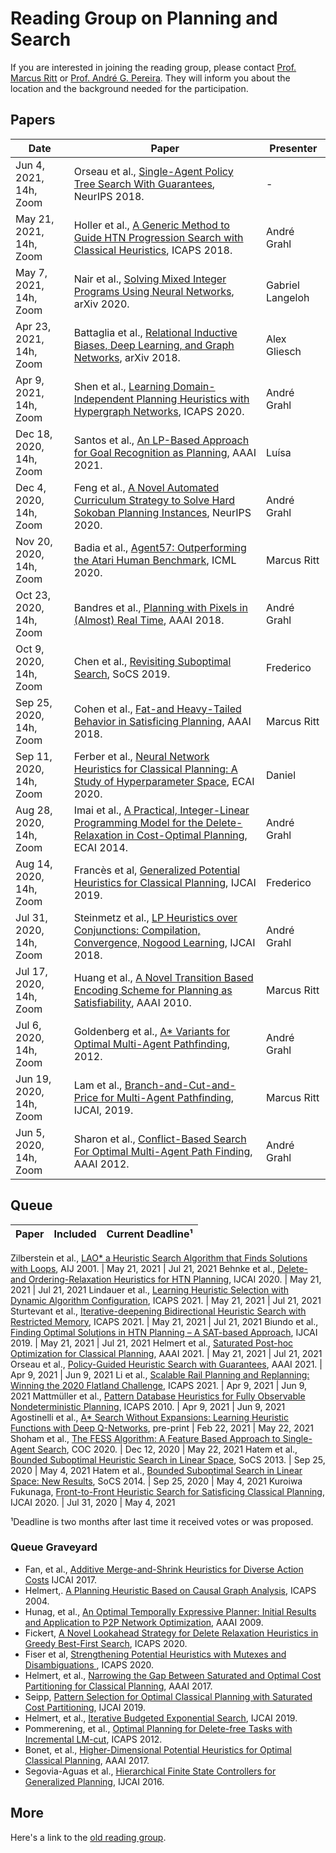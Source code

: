 # Reading Group on Planning and Search

If you are interested in joining the reading group, please contact [Prof. Marcus Ritt](http://www.inf.ufrgs.br/~mrpritt) or [Prof. André G. Pereira](http://www.inf.ufrgs.br/~agpereira). They will inform you about the location and the background needed for the participation.

## Papers

Date       | Paper | Presenter
-----------|-------|----------
Jun 4, 2021, 14h, Zoom |Orseau et al., [Single-Agent Policy Tree Search With Guarantees](https://arxiv.org/pdf/2103.11505.pdf), NeurIPS 2018. | -
May 21, 2021, 14h, Zoom | Holler et al., [A Generic Method to Guide HTN Progression Search with Classical Heuristics](https://ai.dmi.unibas.ch/research/reading_group/hoeller-et-al-icaps2018.pdf), ICAPS 2018. | André Grahl
May 7, 2021, 14h, Zoom | Nair et al., [Solving Mixed Integer Programs Using Neural Networks](https://arxiv.org/abs/2012.13349), arXiv 2020.  | Gabriel Langeloh
Apr 23, 2021, 14h, Zoom | Battaglia et al., [Relational Inductive Biases, Deep Learning, and Graph Networks](https://arxiv.org/pdf/1806.01261.pdf), arXiv 2018.  | Alex Gliesch
Apr 9, 2021, 14h, Zoom   | Shen et al., [Learning Domain-Independent Planning Heuristics with Hypergraph Networks](https://ojs.aaai.org/index.php/ICAPS/article/view/6754/6608), ICAPS 2020. | André Grahl
Dec 18, 2020, 14h, Zoom  | Santos et al., [An LP-Based Approach for Goal Recognition as Planning](https://www.inf.ufrgs.br/~agpereira/lib/exe/fetch.php?media=santosaaai2021.pdf), AAAI 2021. | Luísa
Dec  4, 2020, 14h, Zoom  | Feng et al., [A Novel Automated Curriculum Strategy to Solve Hard Sokoban Planning  Instances](https://proceedings.neurips.cc/paper/2020/file/2051bd70fc110a2208bdbd4a743e7f79-Paper.pdf), NeurIPS 2020.| André Grahl
Nov  20, 2020, 14h, Zoom  | Badia et al., [Agent57: Outperforming the Atari Human Benchmark](https://arxiv.org/abs/2003.13350), ICML 2020. | Marcus Ritt
Oct 23, 2020, 14h, Zoom  | Bandres et al., [Planning with Pixels in (Almost) Real Time](https://bonetblai.github.io/reports/AAAI18-pixels.pdf), AAAI 2018. | André Grahl
Oct  9, 2020, 14h, Zoom  | Chen et al., [Revisiting Suboptimal Search](https://www.cs.unh.edu/~ruml/papers/ios-socs19.pdf), SoCS 2019. | Frederico
Sep 25, 2020, 14h, Zoom  | Cohen et al., [Fat-and Heavy-Tailed Behavior in Satisficing Planning](https://tidel.mie.utoronto.ca/pubs/Cohen_AAAI18.pdf), AAAI 2018. | Marcus Ritt
Sep 11, 2020, 14h, Zoom  | Ferber et al., [Neural Network Heuristics for Classical Planning: A Study of Hyperparameter Space](https://ai.dmi.unibas.ch/papers/ferber-et-al-ecai2020.pdf), ECAI 2020. | Daniel
Aug 28, 2020, 14h, Zoom  | Imai et al., [A Practical, Integer-Linear Programming Model for the Delete-Relaxation in Cost-Optimal Planning](https://ai.dmi.unibas.ch/research/reading_group/imai-fukunaga-icaps2014ws.pdf), ECAI 2014. | André Grahl
Aug 14, 2020, 14h, Zoom  | Francès et al, [Generalized Potential Heuristics for Classical Planning](https://doi.org/10.24963/ijcai.2019/771), IJCAI 2019. | Frederico
Jul 31, 2020, 14h, Zoom  | Steinmetz et al., [LP Heuristics over Conjunctions: Compilation, Convergence, Nogood Learning](http://fai.cs.uni-saarland.de/hoffmann/papers/ijcai18b.pdf), IJCAI 2018. | André Grahl
Jul 17, 2020, 14h, Zoom  | Huang et al., [A Novel Transition Based Encoding Scheme for Planning as Satisfiability](https://www.cse.wustl.edu/~zhang/publications/SASE-Encoding-aaai10.pdf), AAAI 2010. | Marcus Ritt
Jul  6, 2020, 14h, Zoom  | Goldenberg et al., [A* Variants for Optimal Multi-Agent Pathfinding](https://www.aaai.org/ocs/index.php/WS/AAAIW12/paper/view/5233), 2012.  | André Grahl
Jun 19, 2020, 14h, Zoom  | Lam et al., [Branch-and-Cut-and-Price for Multi-Agent Pathfinding](https://www.ijcai.org/Proceedings/2019/179), IJCAI, 2019. | Marcus Ritt
Jun  5, 2020, 14h, Zoom  | Sharon et al., [Conflict-Based Search For Optimal Multi-Agent Path Finding](https://www.aaai.org/ocs/index.php/AAAI/AAAI12/paper/viewPaper/5062), AAAI 2012. | André Grahl

## Queue

Paper | Included | Current Deadline¹
------|----------|-----------------

Zilberstein et al., [LAO* a Heuristic Search Algorithm that Finds Solutions with Loops](https://www.sciencedirect.com/science/article/pii/S0004370201001060), AIJ 2001. | May 21, 2021 | Jul 21, 2021
Behnke et al., [Delete- and Ordering-Relaxation Heuristics for HTN Planning](https://www.ijcai.org/proceedings/2020/564), IJCAI 2020. | May 21, 2021 | Jul 21, 2021
Lindauer et al., [Learning Heuristic Selection with Dynamic Algorithm Configuration](https://ojs.aaai.org/index.php/ICAPS/article/view/16008), ICAPS 2021. | May 21, 2021 | Jul 21, 2021
Sturtevant et al., [Iterative-deepening Bidirectional Heuristic Search with Restricted Memory](https://ojs.aaai.org/index.php/ICAPS/article/view/15978), ICAPS 2021. | May 21, 2021 | Jul 21, 2021
Biundo et al., [Finding Optimal Solutions in HTN Planning – A SAT-based Approach](https://www.ijcai.org/proceedings/2019/0764.pdf), IJCAI 2019. | May 21, 2021 | Jul 21, 2021
Helmert et al., [Saturated Post-hoc Optimization for Classical Planning](https://ai.dmi.unibas.ch/papers/seipp-et-al-aaai2021.pdf), AAAI 2021. | May 21, 2021 | Jul 21, 2021
Orseau et al., [Policy-Guided Heuristic Search with Guarantees](https://arxiv.org/pdf/2103.11505.pdf), AAAI 2021. | Apr 9, 2021 | Jun 9, 2021
Li et al., [Scalable Rail Planning and Replanning: Winning the 2020 Flatland Challenge](http://idm-lab.org/bib/abstracts/papers/icaps21a.pdf), ICAPS 2021. | Apr 9, 2021 | Jun 9, 2021
Mattmüller et al., [Pattern Database Heuristics for Fully Observable Nondeterministic Planning](https://www.aaai.org/ocs/index.php/ICAPS/ICAPS10/paper/viewPDFInterstitial/1430/1536), ICAPS 2010. | Apr 9, 2021 | Jun 9, 2021
Agostinelli et al., [A* Search Without Expansions: Learning Heuristic Functions with Deep Q-Networks](https://arxiv.org/abs/2102.04518), pre-print | Feb 22, 2021 | May 22, 2021
Shoham et al., [The FESS Algorithm: A Feature Based Approach to Single-Agent Search](https://ieee-cog.org/2020/papers/paper_44.pdf), COC 2020. | Dec 12, 2020 | May 22, 2021
Hatem et al., [Bounded Suboptimal Heuristic Search in Linear Space](http://matthatem.com/papers/idees-socs-13.pdf), SoCS 2013. | Sep 25, 2020 | May 4, 2021
Hatem et al., [Bounded Suboptimal Search in Linear Space: New Results](http://matthatem.com/papers/idasep-socs-14.pdf), SoCS 2014. | Sep 25, 2020 | May 4, 2021
Kuroiwa Fukunaga, [Front-to-Front Heuristic Search for Satisficing Classical Planning](https://doi.org/10.24963/ijcai.2020/567), IJCAI 2020. | Jul 31, 2020 | May 4, 2021

¹Deadline is two months after last time it received votes or was proposed.

### Queue Graveyard

* Fan, et al., [Additive Merge-and-Shrink Heuristics for Diverse Action Costs](https://www.ijcai.org/Proceedings/2017/0599.pdf) IJCAI 2017.
* Helmert,. [A Planning Heuristic Based on Causal Graph Analysis](https://ai.dmi.unibas.ch/papers/helmert-icaps04.pdf), ICAPS 2004.
* Hunag, et al., [An Optimal Temporally Expressive Planner: Initial Results and Application to P2P Network Optimization](https://aaai.org/ocs/index.php/ICAPS/ICAPS09/paper/download/702/1109), AAAI 2009.
* Fickert, [A Novel Lookahead Strategy for Delete Relaxation Heuristics in Greedy Best-First Search](https://fai.cs.uni-saarland.de/fickert/papers/icaps20.pdf), ICAPS 2020.
* Fiser et al, [Strengthening Potential Heuristics with Mutexes and Disambiguations ](https://aaai.org/ojs/index.php/ICAPS/article/view/6653/6507), ICAPS 2020.
* Helmert, et al., [Narrowing the Gap Between Saturated and Optimal Cost Partitioning for Classical Planning](https://ai.dmi.unibas.ch/papers/seipp-et-al-aaai2017.pdf), AAAI 2017.
* Seipp, [Pattern Selection for Optimal Classical Planning with Saturated Cost Partitioning](https://ai.dmi.unibas.ch/papers/seipp-ijcai2019.pdf), IJCAI 2019.
* Helmert, et al., [Iterative Budgeted Exponential Search](https://ai.dmi.unibas.ch/papers/helmert-et-al-ijcai2019.pdf), IJCAI 2019.
* Pommerening, et al., [Optimal Planning for Delete-free Tasks with Incremental LM-cut](https://ai.dmi.unibas.ch/papers/pommerening-helmert-icaps2012.pdf), ICAPS 2012.
* Bonet, et al., [Higher-Dimensional Potential Heuristics for Optimal Classical Planning](https://ai.dmi.unibas.ch/papers/pommerening-et-al-aaai2017.pdf), AAAI 2017.
* Segovia-Aguas et al., [Hierarchical Finite State Controllers for Generalized Planning](https://www.ijcai.org/Proceedings/16/Papers/458.pdf), IJCAI 2016.

## More

Here's a link to the [old reading group](old-reading.html).
